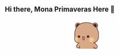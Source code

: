 ## Hi there, Mona Primaveras Here 👋

<p align="center">
  <img width="100px" height="100px" src="https://raw.githubusercontent.com/amirisback/amirisback/master/docs/image/bear-panda/bear-blink.gif" >
</p>

<!--

**Here are some ideas to get you started:**

🙋‍♀️ A short introduction - what is your organization all about?
🌈 Contribution guidelines - how can the community get involved?
👩‍💻 Useful resources - where can the community find your docs? Is there anything else the community should know?
🍿 Fun facts - what does your team eat for breakfast?
🧙 Remember, you can do mighty things with the power of [Markdown](https://docs.github.com/github/writing-on-github/getting-started-with-writing-and-formatting-on-github/basic-writing-and-formatting-syntax)
-->
